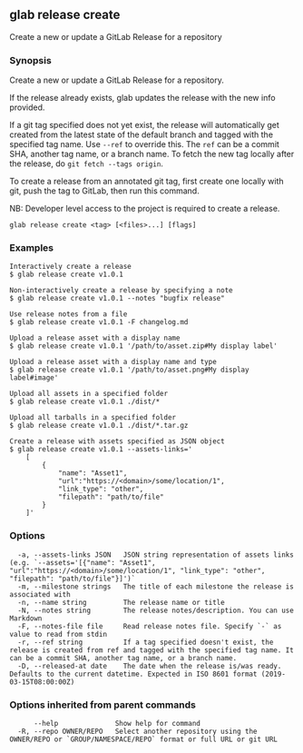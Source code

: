## glab release create

Create a new or update a GitLab Release for a repository

### Synopsis

Create a new or update a GitLab Release for a repository.

If the release already exists, glab updates the release with the new info provided.

If a git tag specified does not yet exist, the release will automatically get created
from the latest state of the default branch and tagged with the specified tag name.
Use `--ref` to override this.
The `ref` can be a commit SHA, another tag name, or a branch name.
To fetch the new tag locally after the release, do `git fetch --tags origin`.

To create a release from an annotated git tag, first create one locally with
git, push the tag to GitLab, then run this command.

NB: Developer level access to the project is required to create a release.


```
glab release create <tag> [<files>...] [flags]
```

### Examples

```
Interactively create a release
$ glab release create v1.0.1

Non-interactively create a release by specifying a note
$ glab release create v1.0.1 --notes "bugfix release"

Use release notes from a file
$ glab release create v1.0.1 -F changelog.md

Upload a release asset with a display name
$ glab release create v1.0.1 '/path/to/asset.zip#My display label'

Upload a release asset with a display name and type
$ glab release create v1.0.1 '/path/to/asset.png#My display label#image'

Upload all assets in a specified folder
$ glab release create v1.0.1 ./dist/*

Upload all tarballs in a specified folder
$ glab release create v1.0.1 ./dist/*.tar.gz

Create a release with assets specified as JSON object
$ glab release create v1.0.1 --assets-links='
	[
		{
			"name": "Asset1", 
			"url":"https://<domain>/some/location/1", 
			"link_type": "other", 
			"filepath": "path/to/file"
		}
	]'

```

### Options

```
  -a, --assets-links JSON   JSON string representation of assets links (e.g. `--assets='[{"name": "Asset1", "url":"https://<domain>/some/location/1", "link_type": "other", "filepath": "path/to/file"}]')`
  -m, --milestone strings   The title of each milestone the release is associated with
  -n, --name string         The release name or title
  -N, --notes string        The release notes/description. You can use Markdown
  -F, --notes-file file     Read release notes file. Specify `-` as value to read from stdin
  -r, --ref string          If a tag specified doesn't exist, the release is created from ref and tagged with the specified tag name. It can be a commit SHA, another tag name, or a branch name.
  -D, --released-at date    The date when the release is/was ready. Defaults to the current datetime. Expected in ISO 8601 format (2019-03-15T08:00:00Z)
```

### Options inherited from parent commands

```
      --help              Show help for command
  -R, --repo OWNER/REPO   Select another repository using the OWNER/REPO or `GROUP/NAMESPACE/REPO` format or full URL or git URL
```


